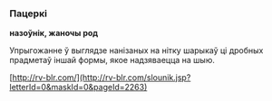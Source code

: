 ### Пацеркі
**назоўнік, жаночы род**

Упрыгожанне ў выглядзе нанізаных на нітку шарыкаў ці дробных прадметаў іншай формы, якое надзяваецца на шыю.

<a rel="author">[http://rv-blr.com/](http://rv-blr.com/slounik.jsp?letterId=0&maskId=0&pageId=2263)</a>
